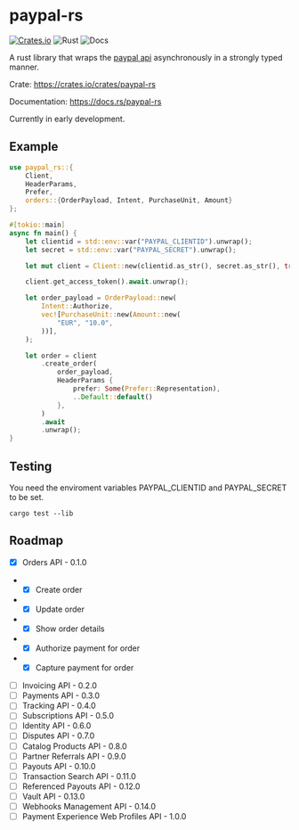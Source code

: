 # paypal-rs
[![Crates.io](https://meritbadge.herokuapp.com/paypal-rs)](https://crates.io/crates/paypal-rs)
![Rust](https://github.com/edg-l/paypal-rs/workflows/Rust/badge.svg)
![Docs](https://docs.rs/paypal-rs/badge.svg)

A rust library that wraps the [paypal api](https://developer.paypal.com/docs/api) asynchronously in a strongly typed manner.

Crate: https://crates.io/crates/paypal-rs

Documentation: https://docs.rs/paypal-rs

Currently in early development.

## Example

```rust
use paypal_rs::{
    Client,
    HeaderParams,
    Prefer,
    orders::{OrderPayload, Intent, PurchaseUnit, Amount}
};

#[tokio::main]
async fn main() {
    let clientid = std::env::var("PAYPAL_CLIENTID").unwrap();
    let secret = std::env::var("PAYPAL_SECRET").unwrap();

    let mut client = Client::new(clientid.as_str(), secret.as_str(), true);

    client.get_access_token().await.unwrap();

    let order_payload = OrderPayload::new(
        Intent::Authorize,
        vec![PurchaseUnit::new(Amount::new(
            "EUR", "10.0",
        ))],
    );

    let order = client
        .create_order(
            order_payload,
            HeaderParams {
                prefer: Some(Prefer::Representation),
                ..Default::default()
            },
        )
        .await
        .unwrap();
}
```

## Testing
You need the enviroment variables PAYPAL_CLIENTID and PAYPAL_SECRET to be set.

`cargo test --lib`

## Roadmap

- [x] Orders API - 0.1.0
- - [x] Create order
- - [x] Update order
- - [x] Show order details
- - [x] Authorize payment for order
- - [x] Capture payment for order
- [ ] Invoicing API - 0.2.0
- [ ] Payments API - 0.3.0
- [ ] Tracking API - 0.4.0
- [ ] Subscriptions API - 0.5.0
- [ ] Identity API - 0.6.0
- [ ] Disputes API - 0.7.0
- [ ] Catalog Products API - 0.8.0
- [ ] Partner Referrals API - 0.9.0
- [ ] Payouts API - 0.10.0
- [ ] Transaction Search API - 0.11.0
- [ ] Referenced Payouts API - 0.12.0
- [ ] Vault API - 0.13.0
- [ ] Webhooks Management API - 0.14.0
- [ ] Payment Experience Web Profiles API - 1.0.0